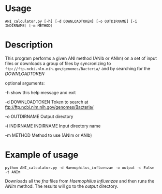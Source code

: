 # Usage 

`ANI_calculator.py [-h] [-d DOWNLOADTOKEN] [-o OUTDIRNAME] [-i INDIRNAME] [-m METHOD]`

# Description 

This program performs a given ANI method (ANIb or ANIm) on a set of input files or downloads a group of files by syncronizing to `ftp://ftp.ncbi.nlm.nih.gov/genomes/Bacteria/` and by searching for the *DOWNLOADTOKEN*

optional arguments:
 
  -h show this help message and exit

  -d DOWNLOADTOKEN 
  			Token to search at ftp://ftp.ncbi.nlm.nih.gov/genomes/Bacteria/

  -o OUTDIRNAME 
  			Output directory
  
  -i INDIRNAME INDIRNAME
            Input directory name
  
  -m METHOD
  			Method to use (ANIm or ANIb)

# Example of usage

`python ANI_calculator.py -d Haemophilus_influenzae -o output -c False -t ANIm`

Downloads all the *fna* files from *Haemophilus influenzae* and then runs the *ANIm* method. The results will go to the *output* directory.

